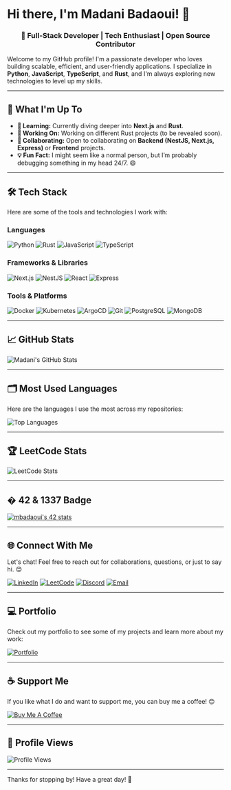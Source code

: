 # Hi there, I'm Madani Badaoui! 👋

<h3 align="center">🚀 Full-Stack Developer | Tech Enthusiast | Open Source Contributor</h3>

Welcome to my GitHub profile! I'm a passionate developer who loves building scalable, efficient, and user-friendly applications. I specialize in **Python**, **JavaScript**, **TypeScript**, and **Rust**, and I'm always exploring new technologies to level up my skills.

---

## 🔧 What I'm Up To

- **🌱 Learning:** Currently diving deeper into **Next.js** and **Rust**.
- **🔭 Working On:** Working on different Rust projects (to be revealed soon).
- **👯 Collaborating:** Open to collaborating on **Backend (NestJS, Next.js, Express)** or **Frontend** projects.
- **💡 Fun Fact:** I might seem like a normal person, but I’m probably debugging something in my head 24/7. 😄

---

## 🛠️ Tech Stack

Here are some of the tools and technologies I work with:

### Languages
![Python](https://img.shields.io/badge/-Python-3776AB?logo=python&logoColor=white)
![Rust](https://img.shields.io/badge/-Rust-000000?logo=rust&logoColor=white)
![JavaScript](https://img.shields.io/badge/-JavaScript-F7DF1E?logo=javascript&logoColor=black)
![TypeScript](https://img.shields.io/badge/-TypeScript-3178C6?logo=typescript&logoColor=white)

### Frameworks & Libraries
![Next.js](https://img.shields.io/badge/-Next.js-000000?logo=next.js&logoColor=white)
![NestJS](https://img.shields.io/badge/-NestJS-E0234E?logo=nestjs&logoColor=white)
![React](https://img.shields.io/badge/-React-61DAFB?logo=react&logoColor=black)
![Express](https://img.shields.io/badge/-Express-000000?logo=express&logoColor=white)

### Tools & Platforms
![Docker](https://img.shields.io/badge/-Docker-2496ED?logo=docker&logoColor=white)
![Kubernetes](https://img.shields.io/badge/-Kubernetes-326CE5?logo=kubernetes&logoColor=white)
![ArgoCD](https://img.shields.io/badge/-ArgoCD-EF7B4D?logo=argo&logoColor=white)
![Git](https://img.shields.io/badge/-Git-F05032?logo=git&logoColor=white)
![PostgreSQL](https://img.shields.io/badge/-PostgreSQL-4169E1?logo=postgresql&logoColor=white)
![MongoDB](https://img.shields.io/badge/-MongoDB-47A248?logo=mongodb&logoColor=white)

---

## 📈 GitHub Stats

![Madani's GitHub Stats](https://github-readme-stats.vercel.app/api?username=dependentmadani&show_icons=true&theme=radical)

---

## 🗂️ Most Used Languages

Here are the languages I use the most across my repositories:

![Top Languages](https://github-readme-stats-gules-ten-15.vercel.app/api/top-langs/?username=dependentmadani&layout=compact&theme=radical)

---

## 🏆 LeetCode Stats

![LeetCode Stats](https://leetcard.jacoblin.cool/mbadaoui?theme=dark)

---

## � 42 & 1337 Badge

[![mbadaoui's 42 stats](https://badge.mediaplus.ma/greenbinary/mbadaoui)](https://github.com/oakoudad/badge42)

---

## 🌐 Connect With Me

Let's chat! Feel free to reach out for collaborations, questions, or just to say hi. 😊

[![LinkedIn](https://img.shields.io/badge/-LinkedIn-0A66C2?logo=linkedin&logoColor=white)](https://linkedin.com/in/madani-badaoui)
[![LeetCode](https://img.shields.io/badge/-LeetCode-FFA116?logo=leetcode&logoColor=black)](https://leetcode.com/mbadaoui)
[![Discord](https://img.shields.io/badge/-Discord-5865F2?logo=discord&logoColor=white)](https://discord.gg/758442666794418197)
[![Email](https://img.shields.io/badge/-Email-D14836?logo=gmail&logoColor=white)](mailto:madani.badaoui12@gmail.com)

---

## 💻 Portfolio

Check out my portfolio to see some of my projects and learn more about my work:

[![Portfolio](https://img.shields.io/badge/-Portfolio-000000?logo=vercel&logoColor=white)](https://bmadani.vercel.app)

---

## ☕ Support Me

If you like what I do and want to support me, you can buy me a coffee! 😊

[![Buy Me A Coffee](https://img.shields.io/badge/-Buy%20Me%20A%20Coffee-FFDD00?logo=buymeacoffee&logoColor=black)](https://www.buymeacoffee.com/madanibada7)

---

## 👀 Profile Views

![Profile Views](https://komarev.com/ghpvc/?username=dependentmadani&color=red)

---

Thanks for stopping by! Have a great day! 🚀
